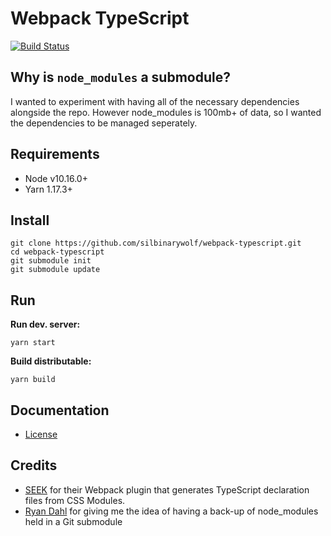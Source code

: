 # Webpack TypeScript

[![Build Status](https://travis-ci.org/silbinarywolf/webpack-typescript.svg?branch=master)](https://travis-ci.org/silbinarywolf/webpack-typescript)

## Why is `node_modules` a submodule?
I wanted to experiment with having all of the necessary dependencies alongside the repo. However node_modules is 100mb+ of data, so I wanted the dependencies to be managed seperately.

## Requirements

* Node v10.16.0+
* Yarn 1.17.3+

## Install

```
git clone https://github.com/silbinarywolf/webpack-typescript.git
cd webpack-typescript
git submodule init
git submodule update
```

## Run

**Run dev. server:**
```
yarn start
```

**Build distributable:**
```
yarn build
```

## Documentation

* [License](LICENSE.md)

## Credits

* [SEEK](https://github.com/seek-oss/css-modules-typescript-loader) for their Webpack plugin that generates TypeScript declaration files from CSS Modules.
* [Ryan Dahl](https://github.com/denoland/deno) for giving me the idea of having a back-up of node_modules held in a Git submodule
